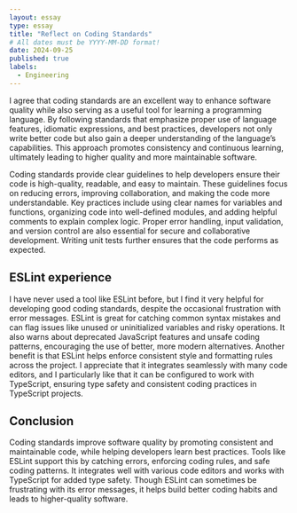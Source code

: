 ```yaml
---
layout: essay
type: essay
title: "Reflect on Coding Standards"
# All dates must be YYYY-MM-DD format!
date: 2024-09-25
published: true
labels:
  - Engineering
---
```

I agree that coding standards are an excellent way to enhance software quality while also serving as a useful tool for learning a programming language. By following standards that emphasize proper use of language features, idiomatic expressions, and best practices, developers not only write better code but also gain a deeper understanding of the language’s capabilities. This approach promotes consistency and continuous learning, ultimately leading to higher quality and more maintainable software.

Coding standards provide clear guidelines to help developers ensure their code is high-quality, readable, and easy to maintain. These guidelines focus on reducing errors, improving collaboration, and making the code more understandable. Key practices include using clear names for variables and functions, organizing code into well-defined modules, and adding helpful comments to explain complex logic. Proper error handling, input validation, and version control are also essential for secure and collaborative development. Writing unit tests further ensures that the code performs as expected.

## ESLint experience
I have never used a tool like ESLint before, but I find it very helpful for developing good coding standards, despite the occasional frustration with error messages. ESLint is great for catching common syntax mistakes and can flag issues like unused or uninitialized variables and risky operations. It also warns about deprecated JavaScript features and unsafe coding patterns, encouraging the use of better, more modern alternatives. Another benefit is that ESLint helps enforce consistent style and formatting rules across the project. I appreciate that it integrates seamlessly with many code editors, and I particularly like that it can be configured to work with TypeScript, ensuring type safety and consistent coding practices in TypeScript projects.

## Conclusion
Coding standards improve software quality by promoting consistent and maintainable code, while helping developers learn best practices. Tools like ESLint support this by catching errors, enforcing coding rules, and safe coding patterns. It integrates well with various code editors and works with TypeScript for added type safety. Though ESLint can sometimes be frustrating with its error messages, it helps build better coding habits and leads to higher-quality software.

